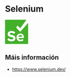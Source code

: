 # Selenium

![Logo Selenium](images/scraper/selenium.svg#derecha "Selenium")


## Máis información

- <https://www.selenium.dev/>